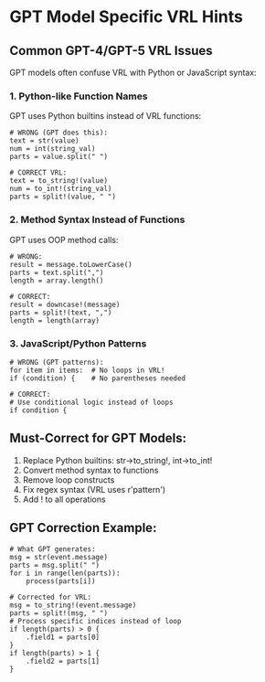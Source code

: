 # GPT Model Specific VRL Hints

## Common GPT-4/GPT-5 VRL Issues

GPT models often confuse VRL with Python or JavaScript syntax:

### 1. Python-like Function Names
GPT uses Python builtins instead of VRL functions:
```vrl
# WRONG (GPT does this):
text = str(value)
num = int(string_val)
parts = value.split(" ")

# CORRECT VRL:
text = to_string!(value)
num = to_int!(string_val)
parts = split!(value, " ")
```

### 2. Method Syntax Instead of Functions
GPT uses OOP method calls:
```vrl
# WRONG:
result = message.toLowerCase()
parts = text.split(",")
length = array.length()

# CORRECT:
result = downcase!(message)
parts = split!(text, ",")
length = length(array)
```

### 3. JavaScript/Python Patterns
```vrl
# WRONG (GPT patterns):
for item in items:  # No loops in VRL!
if (condition) {    # No parentheses needed

# CORRECT:
# Use conditional logic instead of loops
if condition {
```

## Must-Correct for GPT Models:
1. Replace Python builtins: str→to_string!, int→to_int!
2. Convert method syntax to functions
3. Remove loop constructs
4. Fix regex syntax (VRL uses r'pattern')
5. Add ! to all operations

## GPT Correction Example:
```vrl
# What GPT generates:
msg = str(event.message)
parts = msg.split(" ")
for i in range(len(parts)):
    process(parts[i])

# Corrected for VRL:
msg = to_string!(event.message)
parts = split!(msg, " ")
# Process specific indices instead of loop
if length(parts) > 0 {
    .field1 = parts[0]
}
if length(parts) > 1 {
    .field2 = parts[1]
}
```